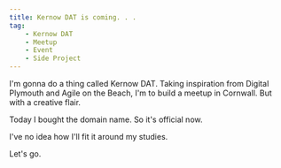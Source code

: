 ```yaml
---
title: Kernow DAT is coming. . . 
tag:
    - Kernow DAT
    - Meetup
    - Event
    - Side Project
---
```


I'm gonna do a thing called Kernow DAT. Taking inspiration from Digital Plymouth and Agile on the Beach, I'm to build a meetup in Cornwall. But with a creative flair.

Today I bought the domain name. So it's official now.

I've no idea how I'll fit it around my studies.

Let's go.
